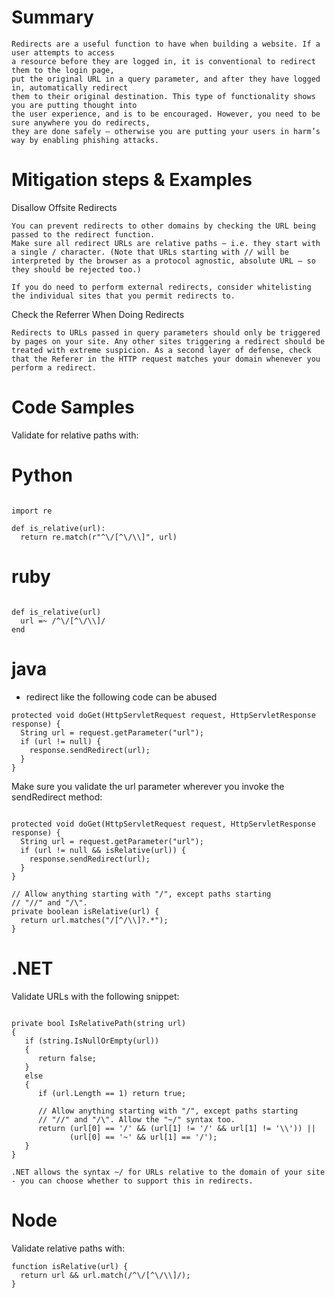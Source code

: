 # Summary
~~~
Redirects are a useful function to have when building a website. If a user attempts to access 
a resource before they are logged in, it is conventional to redirect them to the login page, 
put the original URL in a query parameter, and after they have logged in, automatically redirect 
them to their original destination. This type of functionality shows you are putting thought into 
the user experience, and is to be encouraged. However, you need to be sure anywhere you do redirects, 
they are done safely – otherwise you are putting your users in harm’s way by enabling phishing attacks.
~~~

# Mitigation steps & Examples 

Disallow Offsite Redirects
~~~ 
You can prevent redirects to other domains by checking the URL being passed to the redirect function. 
Make sure all redirect URLs are relative paths – i.e. they start with a single / character. (Note that URLs starting with // will be interpreted by the browser as a protocol agnostic, absolute URL – so they should be rejected too.)

If you do need to perform external redirects, consider whitelisting the individual sites that you permit redirects to.
~~~ 

Check the Referrer When Doing Redirects
~~~
Redirects to URLs passed in query parameters should only be triggered by pages on your site. Any other sites triggering a redirect should be treated with extreme suspicion. As a second layer of defense, check that the Referer in the HTTP request matches your domain whenever you perform a redirect.
~~~
# Code Samples 
Validate for relative paths with:
# Python 
~~~

import re

def is_relative(url):
  return re.match(r"^\/[^\/\\]", url)
~~~ 
# ruby 
~~~

def is_relative(url)
  url =~ /^\/[^\/\\]/
end
~~~ 
# java 
- redirect like the following code can be abused 
~~~
protected void doGet(HttpServletRequest request, HttpServletResponse response) {
  String url = request.getParameter("url");
  if (url != null) {
    response.sendRedirect(url);
  }
}
~~~
Make sure you validate the url parameter wherever you invoke the sendRedirect method: 
~~~

protected void doGet(HttpServletRequest request, HttpServletResponse response) {
  String url = request.getParameter("url");
  if (url != null && isRelative(url)) {
    response.sendRedirect(url);
  }
}

// Allow anything starting with "/", except paths starting
// "//" and "/\".
private boolean isRelative(url) {
  return url.matches("/[^/\\]?.*");
}
~~~
# .NET 
Validate URLs with the following snippet:
~~~ 

private bool IsRelativePath(string url)
{
   if (string.IsNullOrEmpty(url))
   {
      return false;
   }
   else
   {
      if (url.Length == 1) return true;

      // Allow anything starting with "/", except paths starting
      // "//" and "/\". Allow the "~/" syntax too.
      return (url[0] == '/' && (url[1] != '/' && url[1] != '\\')) ||
             (url[0] == '~' && url[1] == '/');
   }
}

.NET allows the syntax ~/ for URLs relative to the domain of your site - you can choose whether to support this in redirects.
~~~ 
# Node 
Validate relative paths with: 
~~~ 
function isRelative(url) {
  return url && url.match(/^\/[^\/\\]/);
}
~~~
